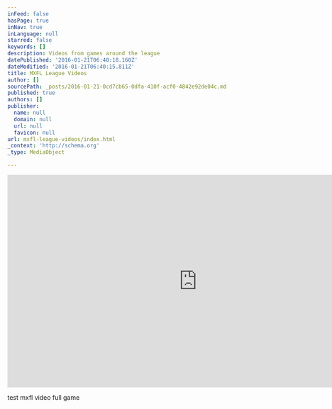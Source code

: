 ```yaml
---
inFeed: false
hasPage: true
inNav: true
inLanguage: null
starred: false
keywords: []
description: Videos from games around the league
datePublished: '2016-01-21T06:40:18.160Z'
dateModified: '2016-01-21T06:40:15.811Z'
title: MXFL League Videos
author: []
sourcePath: _posts/2016-01-21-0cd7cb65-0dfa-410f-acf0-4842e92de04c.md
published: true
authors: []
publisher:
  name: null
  domain: null
  url: null
  favicon: null
url: mxfl-league-videos/index.html
_context: 'http://schema.org'
_type: MediaObject

---
```

<iframe src="https://cdn.embedly.com/widgets/media.html?src=https%3A%2F%2Fwww.youtube.com%2Fembed%2FnjxCAwgKpp0%3Ffeature%3Doembed&amp;url=https%3A%2F%2Fwww.youtube.com%2Fwatch%3Fv%3DnjxCAwgKpp0%26feature%3Dyoutu.be&amp;image=https%3A%2F%2Fi.ytimg.com%2Fvi%2FnjxCAwgKpp0%2Fhqdefault.jpg&amp;key=b7d04c9b404c499eba89ee7072e1c4f7&amp;type=text%2Fhtml&amp;schema=youtube" width="854" height="480" scrolling="no" frameborder="0" allowfullscreen="allowfullscreen" style=""></iframe>

test mxfl video full game